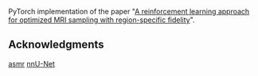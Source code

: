 PyTorch implementation of the paper "[A reinforcement learning approach for optimized MRI sampling with region-specific fidelity](https://www.sciencedirect.com/science/article/pii/S092523122500788X)".

## Acknowledgments
[asmr](https://github.com/robinyen/asmr)
[nnU-Net](https://github.com/MIC-DKFZ/nnUNet)
 
